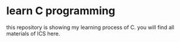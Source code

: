 # learn C programming
this repository is showing my learning process of C.
you will find all materials of ICS here.
